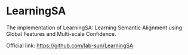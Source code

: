 # LearningSA

The implementation of LearningSA: Learning Semantic Alignment using Global Features and Multi-scale Confidence.

Official link: https://github.com/lab-sun/LearningSA
